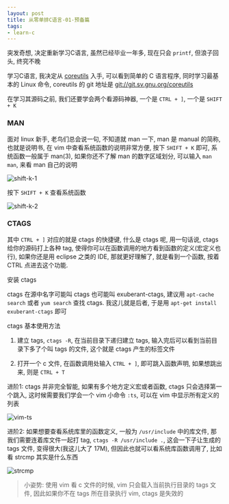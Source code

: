 ```yaml
---
layout: post
title: 从零单排C语言-01-预备篇
tags:
- learn-c
---
```


突发奇想, 决定重新学习C语言, 虽然已经毕业一年多, 现在只会 `printf`, 但浪子回头, 终究不晚

学习C语言, 我决定从 [coreutils](http://www.gnu.org/software/coreutils/) 入手, 可以看到简单的 C 语言程序, 同时学习最基本的 Linux 命令, coreutils 的 git 地址是 <git://git.sv.gnu.org/coreutils>

在学习其源码之前, 我们还要学会两个看源码神器, 一个是 `CTRL + ]`, 一个是 `SHIFT + K`

### MAN

面对 linux 新手, 老鸟们总会说一句, 不知道就 man 一下, man 是 manual 的简称, 也就是说明书, 在 vim 中查看系统函数的说明非常方便, 按下 `SHIFT + K` 即可, 系统函数一般属于 man(3), 如果你还不了解 man 的数字区域划分, 可以输入 `man man`, 来看 man 自己的说明

![shift-k-1]({{site.static}}learn-c/shift-k-1.png)

按下 `SHIFT + K` 查看系统函数

![shift-k-2]({{site.static}}learn-c/shift-k-2.png)

### CTAGS

其中 `CTRL + ]` 对应的就是 ctags 的快捷键, 什么是 ctags 呢, 用一句话说, ctags 给你的源码打上各种 tag, 使得你可以在函数调用的地方看到函数的定义(宏定义也行), 如果你还是用 eclipse 之类的 IDE, 那就更好理解了, 就是看到一个函数, 按着 CTRL 点进去这个功能.

安装 ctags

ctags 在源中名字可能叫 ctags 也可能叫 exuberant-ctags, 建议用 `apt-cache search` 或者 `yum search` 查找 ctags. 我这儿就是后者, 于是用 `apt-get install exuberant-ctags` 即可

ctags 基本使用方法

1. 建立 tags, `ctags -R`, 在当前目录下递归建立 tags, 输入完后可以看到当前目录下多了个叫 tags 的文件, 这个就是 ctags 产生的标签文件

2. 打开一个 c 文件, 在函数调用处输入 `CTRL + ]`, 即可跳入函数声明, 如果想跳出来, 则是 `CTRL + T`

进阶1: ctags 并非完全智能, 如果有多个地方定义宏或者函数, ctags 只会选择第一个跳入, 这时候需要我们学会一个 vim 小命令 `:ts`, 可以在 vim 中显示所有定义的列表

![vim-ts]({{site.static}}learn-c/vim-ts.png)

进阶2: 如果想要查看系统库里的函数定义, 一般为 `/usr/include` 中的库文件, 那我们需要连着库文件一起打 tag, `ctags -R /usr/include .`, 这会一下子让生成的 tags 文件, 变得很大(我这儿大了 17M), 但因此也就可以看系统库函数调用了, 比如看 strcmp 其实是什么东西

![strcmp]({{site.static}}learn-c/strcmp.png)

> 小姿势: 使用 vim 看 c 文件的时候, vim 只会载入当前执行目录的 tags 文件, 因此如果你不在 tags 所在目录执行 vim, ctags 是失效的
